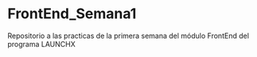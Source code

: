 # FrontEnd_Semana1

Repositorio a las practicas de la primera semana del módulo FrontEnd del programa LAUNCHX
